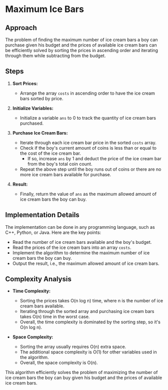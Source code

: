 # Maximum Ice Bars

## Approach

The problem of finding the maximum number of ice cream bars a boy can purchase given his budget and the prices of available ice cream bars can be efficiently solved by sorting the prices in ascending order and iterating through them while subtracting from the budget.

## Steps

1. **Sort Prices:**

   - Arrange the array `costs` in ascending order to have the ice cream bars sorted by price.

2. **Initialize Variables:**

   - Initialize a variable `ans` to 0 to track the quantity of ice cream bars purchased.

3. **Purchase Ice Cream Bars:**

   - Iterate through each ice cream bar price in the sorted `costs` array.
   - Check if the boy's current amount of coins is less than or equal to the cost of the ice cream bar.
     - If so, increase `ans` by 1 and deduct the price of the ice cream bar from the boy's total coin count.
   - Repeat the above step until the boy runs out of coins or there are no more ice cream bars available for purchase.

4. **Result:**
   - Finally, return the value of `ans` as the maximum allowed amount of ice cream bars the boy can buy.

## Implementation Details

The implementation can be done in any programming language, such as C++, Python, or Java. Here are the key points:

- Read the number of ice cream bars available and the boy's budget.
- Read the prices of the ice cream bars into an array `costs`.
- Implement the algorithm to determine the maximum number of ice cream bars the boy can buy.
- Output the result, i.e., the maximum allowed amount of ice cream bars.

## Complexity Analysis

- **Time Complexity:**
  - Sorting the prices takes O(n log n) time, where n is the number of ice cream bars available.
  - Iterating through the sorted array and purchasing ice cream bars takes O(n) time in the worst case.
  - Overall, the time complexity is dominated by the sorting step, so it's O(n log n).

- **Space Complexity:**
  - Sorting the array usually requires O(n) extra space.
  - The additional space complexity is O(1) for other variables used in the algorithm.
  - Overall, the space complexity is O(n).

This algorithm efficiently solves the problem of maximizing the number of ice cream bars the boy can buy given his budget and the prices of available ice cream bars.